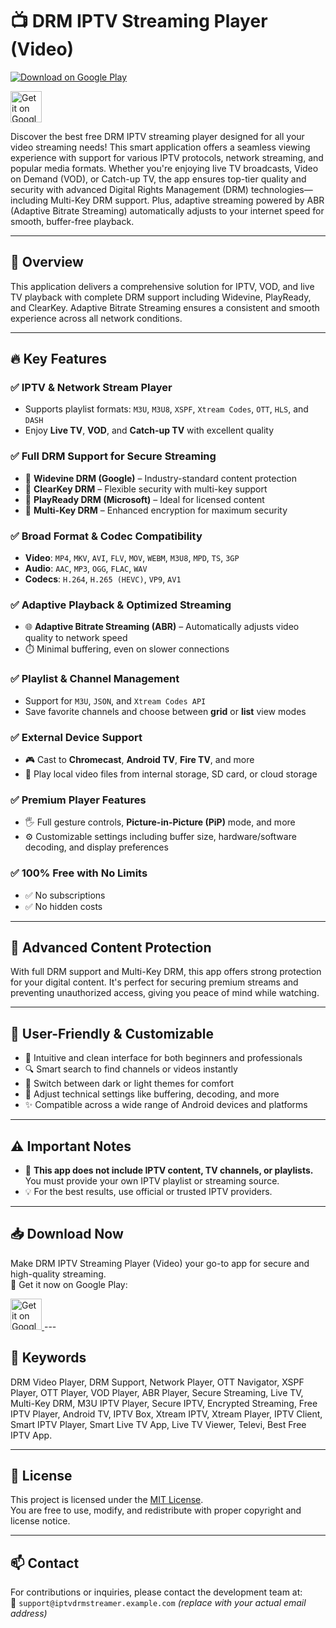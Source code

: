 # 📺 DRM IPTV Streaming Player (Video)

[![Download on Google Play](https://img.shields.io/badge/Download-Google_Play-black?style=for-the-badge&logo=google-play&logoColor=white)](https://play.google.com/store/apps/details?id=org.drm.player&pcampaignid=web_share)

<a href="https://play.google.com/store/apps/details?id=org.drm.player&pcampaignid=web_share">
  <img alt="Get it on Google Play" height="50" src="https://upload.wikimedia.org/wikipedia/commons/7/78/Google_Play_Store_badge_EN.svg"/>
</a>

Discover the best free DRM IPTV streaming player designed for all your video streaming needs! This smart application offers a seamless viewing experience with support for various IPTV protocols, network streaming, and popular media formats. Whether you're enjoying live TV broadcasts, Video on Demand (VOD), or Catch-up TV, the app ensures top-tier quality and security with advanced Digital Rights Management (DRM) technologies—including Multi-Key DRM support. Plus, adaptive streaming powered by ABR (Adaptive Bitrate Streaming) automatically adjusts to your internet speed for smooth, buffer-free playback.

---

## 🚀 Overview

This application delivers a comprehensive solution for IPTV, VOD, and live TV playback with complete DRM support including Widevine, PlayReady, and ClearKey. Adaptive Bitrate Streaming ensures a consistent and smooth experience across all network conditions.

---

## 🔥 Key Features

### ✅ IPTV & Network Stream Player
- Supports playlist formats: `M3U`, `M3U8`, `XSPF`, `Xtream Codes`, `OTT`, `HLS`, and `DASH`
- Enjoy **Live TV**, **VOD**, and **Catch-up TV** with excellent quality

### ✅ Full DRM Support for Secure Streaming
- 🔐 **Widevine DRM (Google)** – Industry-standard content protection
- 🔐 **ClearKey DRM** – Flexible security with multi-key support
- 🔐 **PlayReady DRM (Microsoft)** – Ideal for licensed content
- 🔐 **Multi-Key DRM** – Enhanced encryption for maximum security

### ✅ Broad Format & Codec Compatibility
- **Video**: `MP4`, `MKV`, `AVI`, `FLV`, `MOV`, `WEBM`, `M3U8`, `MPD`, `TS`, `3GP`
- **Audio**: `AAC`, `MP3`, `OGG`, `FLAC`, `WAV`
- **Codecs**: `H.264`, `H.265 (HEVC)`, `VP9`, `AV1`

### ✅ Adaptive Playback & Optimized Streaming
- 🌐 **Adaptive Bitrate Streaming (ABR)** – Automatically adjusts video quality to network speed
- ⏱️ Minimal buffering, even on slower connections

### ✅ Playlist & Channel Management
- Support for `M3U`, `JSON`, and `Xtream Codes API`
- Save favorite channels and choose between **grid** or **list** view modes

### ✅ External Device Support
- 🎮 Cast to **Chromecast**, **Android TV**, **Fire TV**, and more
- 📁 Play local video files from internal storage, SD card, or cloud storage

### ✅ Premium Player Features
- 🖐️ Full gesture controls, **Picture-in-Picture (PiP)** mode, and more
- ⚙️ Customizable settings including buffer size, hardware/software decoding, and display preferences

### ✅ 100% Free with No Limits
- ✅ No subscriptions
- ✅ No hidden costs

---

## 🔐 Advanced Content Protection

With full DRM support and Multi-Key DRM, this app offers strong protection for your digital content. It's perfect for securing premium streams and preventing unauthorized access, giving you peace of mind while watching.

---

## 🎯 User-Friendly & Customizable

- 🚀 Intuitive and clean interface for both beginners and professionals
- 🔍 Smart search to find channels or videos instantly
- 🎨 Switch between dark or light themes for comfort
- 🔧 Adjust technical settings like buffering, decoding, and more
- ✨ Compatible across a wide range of Android devices and platforms

---

## ⚠️ Important Notes

- 🚫 **This app does not include IPTV content, TV channels, or playlists.**  
  You must provide your own IPTV playlist or streaming source.
- 💡 For the best results, use official or trusted IPTV providers.

---

## 📥 Download Now

Make DRM IPTV Streaming Player (Video) your go-to app for secure and high-quality streaming.  
🎯 Get it now on Google Play:

<a href="https://play.google.com/store/apps/details?id=org.drm.player&pcampaignid=web_share">
  <img alt="Get it on Google Play" height="50" src="https://upload.wikimedia.org/wikipedia/commons/7/78/Google_Play_Store_badge_EN.svg"/>
</a>
---

## 🔎 Keywords

DRM Video Player, DRM Support, Network Player, OTT Navigator, XSPF Player, OTT Player, VOD Player, ABR Player, Secure Streaming, Live TV, Multi-Key DRM, M3U IPTV Player, Secure IPTV, Encrypted Streaming, Free IPTV Player, Android TV, IPTV Box, Xtream IPTV, Xtream Player, IPTV Client, Smart IPTV Player, Smart Live TV App, Live TV Viewer, Televi, Best Free IPTV App.

---

## 📝 License

This project is licensed under the [MIT License](LICENSE).  
You are free to use, modify, and redistribute with proper copyright and license notice.

---

## 📫 Contact

For contributions or inquiries, please contact the development team at:  
📧 `support@iptvdrmstreamer.example.com` *(replace with your actual email address)*
